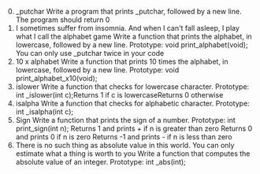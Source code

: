 0. _putchar
	Write a program that prints _putchar, followed by a new line.
	The program should return 0
1. I sometimes suffer from insomnia. And when I can't fall asleep, I play what I call the alphabet game 
	Write a function that prints the alphabet, in lowercase, followed by a new line.
	Prototype: void print_alphabet(void);
	You can only use _putchar twice in your code
2. 10 x alphabet
	Write a function that prints 10 times the alphabet, in lowercase, followed by a new line.
	Prototype: void print_alphabet_x10(void);
3. islower
	Write a function that checks for lowercase character.
	Prototype: int _islower(int c);Returns 1 if c is lowercaseReturns 0 otherwise
4. isalpha
	Write a function that checks for alphabetic character.
	Prototype: int _isalpha(int c);
5. Sign
	Write a function that prints the sign of a number.
	Prototype: int print_sign(int n);
	Returns 1 and prints + if n is greater than zero
	Returns 0 and prints 0 if n is zero
	Returns -1 and prints - if n is less than zero
6. There is no such thing as absolute value in this world. You can only estimate what a thing is worth to you
	Write a function that computes the absolute value of an integer.
	Prototype: int _abs(int);



